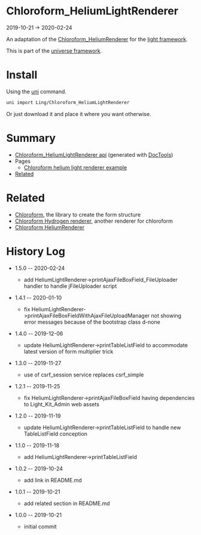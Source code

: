 Chloroform_HeliumLightRenderer
===========
2019-10-21 -> 2020-02-24



An adaptation of the [Chloroform_HeliumRenderer](https://github.com/lingtalfi/Chloroform_HeliumRenderer) for the [light framework](https://github.com/lingtalfi/Light).


This is part of the [universe framework](https://github.com/karayabin/universe-snapshot).


Install
==========
Using the [uni](https://github.com/lingtalfi/universe-naive-importer) command.
```bash
uni import Ling/Chloroform_HeliumLightRenderer
```

Or just download it and place it where you want otherwise.






Summary
===========
- [Chloroform_HeliumLightRenderer api](https://github.com/lingtalfi/Chloroform_HeliumLightRenderer/blob/master/doc/api/Ling/Chloroform_HeliumLightRenderer.md) (generated with [DocTools](https://github.com/lingtalfi/DocTools))
- Pages
    - [Chloroform helium light renderer example](https://github.com/lingtalfi/Chloroform_HeliumLightRenderer/blob/master/doc/pages/chloroform-helium-light-renderer-example.md)
- [Related](#related)




Related
=========

- [Chloroform](https://github.com/lingtalfi/Chloroform), the library to create the form structure
- [Chloroform Hydrogen renderer](https://github.com/lingtalfi/Chloroform_HydrogenRenderer), another renderer for chloroform
- [Chloroform HeliumRenderer](https://github.com/lingtalfi/Chloroform_HeliumRenderer/)



History Log
=============

- 1.5.0 -- 2020-02-24

    - add HeliumLightRenderer->printAjaxFileBoxField_FileUploader handler to handle jFileUploader script 
    
- 1.4.1 -- 2020-01-10

    - fix HeliumLightRenderer->printAjaxFileBoxFieldWithAjaxFileUploadManager not showing error messages because of the bootstrap class d-none 
    
- 1.4.0 -- 2019-12-06

    - update HeliumLightRenderer->printTableListField to accommodate latest version of form multiplier trick
    
- 1.3.0 -- 2019-11-27

    - use of csrf_session service replaces csrf_simple
    
- 1.2.1 -- 2019-11-25

    - fix HeliumLightRenderer->printAjaxFileBoxField having dependencies to Light_Kit_Admin web assets
    
- 1.2.0 -- 2019-11-19

    - update HeliumLightRenderer->printTableListField to handle new TableListField conception
    
- 1.1.0 -- 2019-11-18

    - add HeliumLightRenderer->printTableListField
    
- 1.0.2 -- 2019-10-24

    - add link in README.md
    
- 1.0.1 -- 2019-10-21

    - add related section in README.md
    
- 1.0.0 -- 2019-10-21

    - initial commit